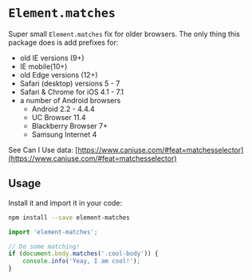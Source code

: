 # `Element.matches`
Super small `Element.matches` fix for older browsers. The only thing this package does is add prefixes for:

* old IE versions (9+)
* IE mobile(10+)
* old Edge versions (12+)
* Safari (desktop) versions 5 - 7
* Safari & Chrome for iOS 4.1 - 7.1
* a number of Android browsers
    * Android 2.2 - 4.4.4
    * UC Browser 11.4
    * Blackberry Browser 7+
    * Samsung Internet 4

See Can I Use data: [https://www.caniuse.com/#feat=matchesselector](https://www.caniuse.com/#feat=matchesselector)

## Usage
Install it and import it in your code:

```sh
npm install --save element-matches
```

```js
import 'element-matches';

// Do some matching!
if (document.body.matches('.cool-body')) {
    console.info('Yeay, I am cool!');
}
```
